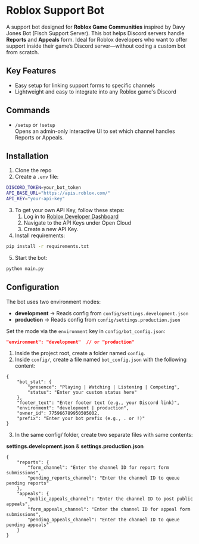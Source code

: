 # Roblox Support Bot
A support bot designed for **Roblox Game Communities** inspired by Davy Jones Bot (Fisch Support Server). This bot helps Discord servers handle **Reports** and **Appeals** form. Ideal for Roblox developers who want to offer support inside their game’s Discord server—without coding a custom bot from scratch.

## Key Features
- Easy setup for linking support forms to specific channels
- Lightweight and easy to integrate into any Roblox game's Discord

## Commands
- `/setup` or `!setup`  
  Opens an admin-only interactive UI to set which channel handles Reports or Appeals.

## Installation
1. Clone the repo
2. Create a `.env` file:
```bash
DISCORD_TOKEN=your_bot_token
API_BASE_URL="https://apis.roblox.com/"
API_KEY="your-api-key"
```
3. To get your own API Key, follow these steps:
   1. Log in to [Roblox Developer Dashboard](https://create.roblox.com/dashboard/credentials?activeTab=ApiKeysTab)
   2. Navigate to the API Keys under Open Cloud
   3. Create a new API Key.
4. Install requirements:
```bash
pip install -r requirements.txt
```
5. Start the bot:
```bash
python main.py
```

## Configuration
The bot uses two environment modes:  
- **development** → Reads config from `config/settings.development.json`  
- **production** → Reads config from `config/settings.production.json`

Set the mode via the `environment` key in `config/bot_config.json`:
```json
"environment": "development"  // or "production"
```

1. Inside the project root, create a folder named `config`.
2. Inside `config/`, create a file named `bot_config.json` with the following content:
```
{
    "bot_stat": {
        "presence": "Playing | Watching | Listening | Competing",
        "status": "Enter your custom status here"
    },
    "footer_text": "Enter footer text (e.g., your Discord link)",
    "environment": "development | production",
    "owner_id": 775966789950505002,
    "prefix": "Enter your bot prefix (e.g., . or !)"
}
```
3. In the same config/ folder, create two separate files with same contents:

**settings.development.json** & **settings.production.json**
```
{
    "reports": {
        "form_channel": "Enter the channel ID for report form submissions",
        "pending_reports_channel": "Enter the channel ID to queue pending reports"
    },
    "appeals": {
        "public_appeals_channel": "Enter the channel ID to post public appeals",
        "form_appeals_channel": "Enter the channel ID for appeal form submissions",
        "pending_appeals_channel": "Enter the channel ID to queue pending appeals"
    }
}
```